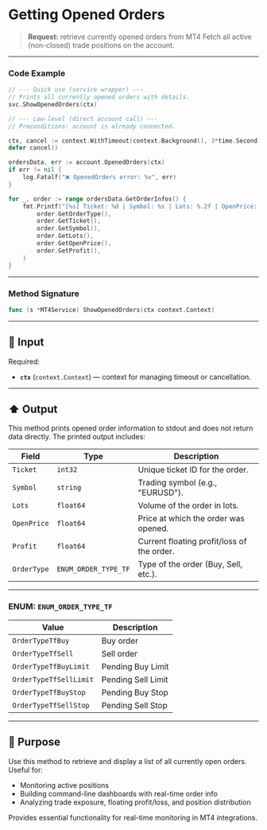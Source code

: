 # Getting Opened Orders

> **Request:** retrieve currently opened orders from MT4
> Fetch all active (non-closed) trade positions on the account.

---

### Code Example

```go
// --- Quick use (service wrapper) ---
// Prints all currently opened orders with details.
svc.ShowOpenedOrders(ctx)

// --- Low-level (direct account call) ---
// Preconditions: account is already connected.

ctx, cancel := context.WithTimeout(context.Background(), 3*time.Second)
defer cancel()

ordersData, err := account.OpenedOrders(ctx)
if err != nil {
    log.Fatalf("❌ OpenedOrders error: %v", err)
}

for _, order := range ordersData.GetOrderInfos() {
    fmt.Printf("[%s] Ticket: %d | Symbol: %s | Lots: %.2f | OpenPrice: %.5f | Profit: %.2f\n",
        order.GetOrderType(),
        order.GetTicket(),
        order.GetSymbol(),
        order.GetLots(),
        order.GetOpenPrice(),
        order.GetProfit(),
    )
}
```

---

### Method Signature

```go
func (s *MT4Service) ShowOpenedOrders(ctx context.Context)
```

---

## 🔽 Input

Required:

* **`ctx`** (`context.Context`) — context for managing timeout or cancellation.

---

## ⬆️ Output

This method prints opened order information to stdout and does not return data directly. The printed output includes:

| Field       | Type                 | Description                                |
| ----------- | -------------------- | ------------------------------------------ |
| `Ticket`    | `int32`              | Unique ticket ID for the order.            |
| `Symbol`    | `string`             | Trading symbol (e.g., "EURUSD").           |
| `Lots`      | `float64`            | Volume of the order in lots.               |
| `OpenPrice` | `float64`            | Price at which the order was opened.       |
| `Profit`    | `float64`            | Current floating profit/loss of the order. |
| `OrderType` | `ENUM_ORDER_TYPE_TF` | Type of the order (Buy, Sell, etc.).       |

---

### ENUM: `ENUM_ORDER_TYPE_TF`

| Value                  | Description        |
| ---------------------- | ------------------ |
| `OrderTypeTfBuy`       | Buy order          |
| `OrderTypeTfSell`      | Sell order         |
| `OrderTypeTfBuyLimit`  | Pending Buy Limit  |
| `OrderTypeTfSellLimit` | Pending Sell Limit |
| `OrderTypeTfBuyStop`   | Pending Buy Stop   |
| `OrderTypeTfSellStop`  | Pending Sell Stop  |

---

## 🎯 Purpose

Use this method to retrieve and display a list of all currently open orders. Useful for:

* Monitoring active positions
* Building command-line dashboards with real-time order info
* Analyzing trade exposure, floating profit/loss, and position distribution

Provides essential functionality for real-time monitoring in MT4 integrations.
